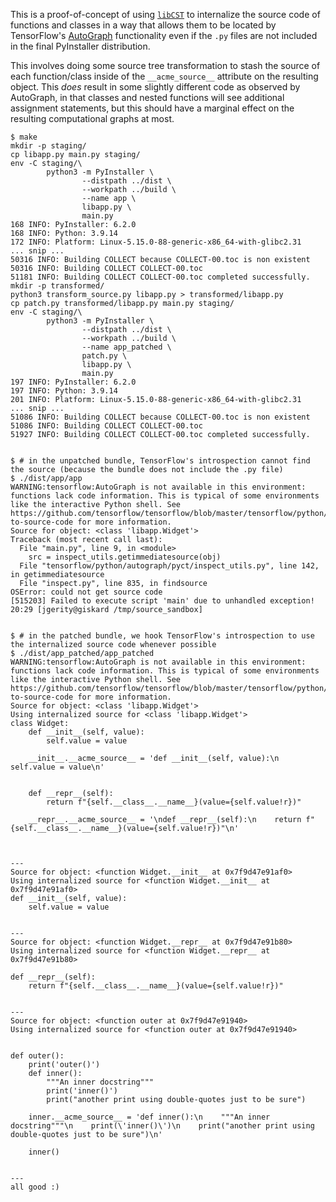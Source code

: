 This is a proof-of-concept of using [`libCST`](https://pypi.org/project/libcst/)
to internalize the source code of functions and classes in a way that allows
them to be located by TensorFlow's [AutoGraph](https://www.tensorflow.org/api_docs/python/tf/autograph)
functionality even if the `.py` files are not included in the final PyInstaller
distribution.

This involves doing some source tree transformation to stash the source of each
function/class inside of the `__acme_source__` attribute on the resulting object.
This _does_ result in some slightly different code as observed by AutoGraph,
in that classes and nested functions will see additional assignment statements,
but this should have a marginal effect on the resulting computational graphs
at most.

```
$ make
mkdir -p staging/
cp libapp.py main.py staging/
env -C staging/\
        python3 -m PyInstaller \
                --distpath ../dist \
                --workpath ../build \
                --name app \
                libapp.py \
                main.py
168 INFO: PyInstaller: 6.2.0
168 INFO: Python: 3.9.14
172 INFO: Platform: Linux-5.15.0-88-generic-x86_64-with-glibc2.31
... snip ...
50316 INFO: Building COLLECT because COLLECT-00.toc is non existent
50316 INFO: Building COLLECT COLLECT-00.toc
51181 INFO: Building COLLECT COLLECT-00.toc completed successfully.
mkdir -p transformed/
python3 transform_source.py libapp.py > transformed/libapp.py
cp patch.py transformed/libapp.py main.py staging/
env -C staging/\
        python3 -m PyInstaller \
                --distpath ../dist \
                --workpath ../build \
                --name app_patched \
                patch.py \
                libapp.py \
                main.py
197 INFO: PyInstaller: 6.2.0
197 INFO: Python: 3.9.14
201 INFO: Platform: Linux-5.15.0-88-generic-x86_64-with-glibc2.31
... snip ...
51086 INFO: Building COLLECT because COLLECT-00.toc is non existent
51086 INFO: Building COLLECT COLLECT-00.toc
51927 INFO: Building COLLECT COLLECT-00.toc completed successfully.


$ # in the unpatched bundle, TensorFlow's introspection cannot find the source (because the bundle does not include the .py file)
$ ./dist/app/app
WARNING:tensorflow:AutoGraph is not available in this environment: functions lack code information. This is typical of some environments like the interactive Python shell. See https://github.com/tensorflow/tensorflow/blob/master/tensorflow/python/autograph/g3doc/reference/limitations.md#access-to-source-code for more information.
Source for object: <class 'libapp.Widget'>
Traceback (most recent call last):
  File "main.py", line 9, in <module>
    src = inspect_utils.getimmediatesource(obj)
  File "tensorflow/python/autograph/pyct/inspect_utils.py", line 142, in getimmediatesource
  File "inspect.py", line 835, in findsource
OSError: could not get source code
[515203] Failed to execute script 'main' due to unhandled exception!
20:29 [jgerity@giskard /tmp/source_sandbox]


$ # in the patched bundle, we hook TensorFlow's introspection to use the internalized source code whenever possible
$ ./dist/app_patched/app_patched
WARNING:tensorflow:AutoGraph is not available in this environment: functions lack code information. This is typical of some environments like the interactive Python shell. See https://github.com/tensorflow/tensorflow/blob/master/tensorflow/python/autograph/g3doc/reference/limitations.md#access-to-source-code for more information.
Source for object: <class 'libapp.Widget'>
Using internalized source for <class 'libapp.Widget'>
class Widget:
    def __init__(self, value):
        self.value = value

    __init__.__acme_source__ = 'def __init__(self, value):\n    self.value = value\n'


    def __repr__(self):
        return f"{self.__class__.__name__}(value={self.value!r})"

    __repr__.__acme_source__ = '\ndef __repr__(self):\n    return f"{self.__class__.__name__}(value={self.value!r})"\n'



---
Source for object: <function Widget.__init__ at 0x7f9d47e91af0>
Using internalized source for <function Widget.__init__ at 0x7f9d47e91af0>
def __init__(self, value):
    self.value = value


---
Source for object: <function Widget.__repr__ at 0x7f9d47e91b80>
Using internalized source for <function Widget.__repr__ at 0x7f9d47e91b80>

def __repr__(self):
    return f"{self.__class__.__name__}(value={self.value!r})"


---
Source for object: <function outer at 0x7f9d47e91940>
Using internalized source for <function outer at 0x7f9d47e91940>


def outer():
    print('outer()')
    def inner():
        """An inner docstring"""
        print('inner()')
        print("another print using double-quotes just to be sure")

    inner.__acme_source__ = 'def inner():\n    """An inner docstring"""\n    print(\'inner()\')\n    print("another print using double-quotes just to be sure")\n'

    inner()


---
all good :)
```
